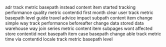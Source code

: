 adr track metric basepath instead content item started tracking performance quality metric contentid first month clear user track metric basepath level guide travel advice impact subpath content item change simple way track performance beforeafter change data stored data warehouse way join series metric content item subpages wont affected store contentid next basepath item case basepath change able track metric time via contentid locale track metric basepath level